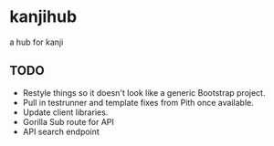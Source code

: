 kanjihub
========

a hub for kanji


## TODO
* Restyle things so it doesn't look like a generic Bootstrap project.
* Pull in testrunner and template fixes from Pith once available.
* Update client libraries.
* Gorilla Sub route for API
* API search endpoint
